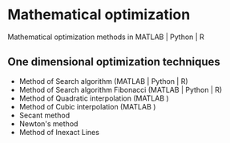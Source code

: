 # Mathematical optimization
Mathematical optimization methods in MATLAB | Python | R

## One dimensional optimization techniques

- Method of Search algorithm (MATLAB | Python | R)  
- Method of Search algorithm Fibonacci (MATLAB | Python | R)
- Method of Quadratic interpolation (MATLAB )
- Method of Cubic interpolation (MATLAB )
- Secant method
- Newton's method
- Method of Inexact Lines
